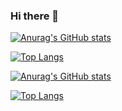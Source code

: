 ### Hi there 👋

[![Anurag's GitHub stats](https://github-readme-stats.vercel.app/api?username=PlayWithSanLei&show_icons=true&theme=radical)](https://github.com/anuraghazra/github-readme-stats)

[![Top Langs](https://github-readme-stats.vercel.app/api/top-langs/?username=PlayWithSanLei&layout=compact&theme=gruvbox)](https://github.com/anuraghazra/github-readme-stats)

[![Anurag's GitHub stats](https://github-readme-stats.vercel.app/api?username=impact-eintr&show_icons=true&theme=radical)](https://github.com/anuraghazra/github-readme-stats)

[![Top Langs](https://github-readme-stats.vercel.app/api/top-langs/?username=impact-eintr&layout=compact&theme=gruvbox)](https://github.com/anuraghazra/github-readme-stats)


<!--
**PlayWithSanLei/PlayWithSanLei** is a ✨ _special_ ✨ repository because its `README.md` (this file) appears on your GitHub profile.

Here are some ideas to get you started:

- 🔭 I’m currently working on ...
- 🌱 I’m currently learning ...
- 👯 I’m looking to collaborate on ...
- 🤔 I’m looking for help with ...
- 💬 Ask me about ...
- 📫 How to reach me: ...
- 😄 Pronouns: ...
- ⚡ Fun fact: ...
-->
